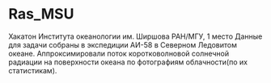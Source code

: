 # Ras_MSU
Хакатон Института океанологии им. Ширшова РАН/МГУ, 1 место
Данные для задачи собраны в экспедиции АИ-58 в Северном
Ледовитом океане. Аппроксимировали поток коротковолновой
солнечной радиации на поверхности океана по фотографиям
облачности(по их статистикам).

